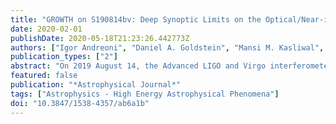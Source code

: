 ```yaml
---
title: "GROWTH on S190814bv: Deep Synoptic Limits on the Optical/Near-infrared Counterpart to a Neutron Star─Black Hole Merger"
date: 2020-02-01
publishDate: 2020-05-18T21:23:26.442773Z
authors: ["Igor Andreoni", "Daniel A. Goldstein", "Mansi M. Kasliwal", "Peter E. Nugent", "Rongpu Zhou", "Jeffrey A. Newman", "Mattia Bulla", "Francois Foucart", "Kenta Hotokezaka", "Ehud Nakar", "Samaya Nissanke", "Geert Raaijmakers", "Joshua S. Bloom", "Kishalay De", "Jacob E. Jencson", "Charlotte Ward", "Tomás Ahumada", "Shreya Anand", "David A. H. Buckley", "Maria D. Caballero-Garcı́a", "Alberto J. Castro-Tirado", "Christopher M. Copperwheat", "Michael W. Coughlin", "S. Bradley Cenko", "Mariusz Gromadzki", "Youdong Hu", "Viraj R. Karambelkar", "Daniel A. Perley", "Yashvi Sharma", "Azamat F. Valeev", "David O. Cook", "U. Christoffer Fremling", "Harsh Kumar", "Kirsty Taggart", "Ashot Bagdasaryan", "Jeff Cooke", "Aishwarya Dahiwale", "Suhail Dhawan", "Dougal Dobie", "Pradip Gatkine", "V. Zach Golkhou", "Ariel Goobar", "Andreas Guerra Chaves", "Matthew Hankins", "David L. Kaplan", "Albert K. H. Kong", "Erik C. Kool", "Siddharth Mohite", "Jesper Sollerman", "Anastasios Tzanidakis", "Sara Webb", "Keming Zhang"]
publication_types: ["2"]
abstract: "On 2019 August 14, the Advanced LIGO and Virgo interferometers detected the high-significance gravitational wave (GW) signal S190814bv. The GW data indicated that the event resulted from a neutron star─black hole (NSBH) merger, or potentially a low-mass binary BH merger. Due to the low false-alarm rate and the precise localization (23 deg$^2$ at 90%), S190814bv presented the community with the best opportunity yet to directly observe an optical/near-infrared counterpart to an NSBH merger. To search for potential counterparts, the GROWTH Collaboration performed real-time image subtraction on six nights of public Dark Energy Camera images acquired in the 3 weeks following the merger, covering &gt;98% of the localization probability. Using a worldwide network of follow-up facilities, we systematically undertook spectroscopy and imaging of optical counterpart candidates. Combining these data with a photometric redshift catalog, we ruled out each candidate as the counterpart to S190814bv and placed deep, uniform limits on the optical emission associated with S190814bv. For the nearest consistent GW distance, radiative transfer simulations of NSBH mergers constrain the ejecta mass of S190814bv to be M$_ej$ &lt; 0.04 M$_☉$ at polar viewing angles, or M$_ej$ &lt; 0.03 M$_☉$ if the opacity is ąppa &lt; 2 cm$^2$g$^-1$. Assuming a tidal deformability for the NS at the high end of the range compatible with GW170817 results, our limits would constrain the BH spin component aligned with the orbital momentum to be χ &lt; 0.7 for mass ratios Q &lt; 6, with weaker constraints for more compact NSs."
featured: false
publication: "*Astrophysical Journal*"
tags: ["Astrophysics - High Energy Astrophysical Phenomena"]
doi: "10.3847/1538-4357/ab6a1b"
---
```


